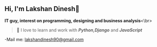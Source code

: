 ## Hi, I'm Lakshan Dinesh👋
**IT guy, interest on programming, designing and business analysis**<\br>
>🌱 I love to learn and work with ***Python,Django*** and ***JavaScript***


-Mail me: lakshandinesh90@gmail.com


<!--
**LakshanDinesh/LakshanDinesh** is a ✨ _special_ ✨ repository because its `README.md` (this file) appears on your GitHub profile.

Here are some ideas to get you started:

- 🔭 I’m currently working on ...
-🌱 I’m currently learning ...
- 👯 I’m looking to collaborate on ...
- 🤔 I’m looking for help with ...
- 💬 Ask me about ...
- 📫 How to reach me: ...
- 😄 Pronouns: ...
- ⚡ Fun fact: ...
-->
